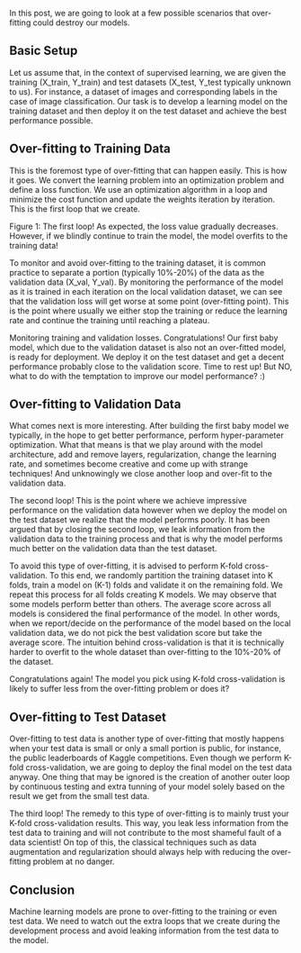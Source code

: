 

In this post, we are going to look at a few possible scenarios that over-fitting could destroy our models.

## Basic Setup
Let us assume that, in the context of supervised learning, we are given the training (X_train, Y_train) and test datasets (X_test, Y_test typically unknown to us). For instance, a dataset of images and corresponding labels in the case of image classification. Our task is to develop a learning model on the training dataset and then deploy it on the test dataset and achieve the best performance possible.

## Over-fitting to Training Data
This is the foremost type of over-fitting that can happen easily. This is how it goes. We convert the learning problem into an optimization problem and define a loss function. We use an optimization algorithm in a loop and minimize the cost function and update the weights iteration by iteration. This is the first loop that we create.

Figure 1: The first loop!
As expected, the loss value gradually decreases. However, if we blindly continue to train the model, the model overfits to the training data!

To monitor and avoid over-fitting to the training dataset, it is common practice to separate a portion (typically 10%-20%) of the data as the validation data (X_val, Y_val). By monitoring the performance of the model as it is trained in each iteration on the local validation dataset, we can see that the validation loss will get worse at some point (over-fitting point). This is the point where usually we either stop the training or reduce the learning rate and continue the training until reaching a plateau.

Monitoring training and validation losses.
Congratulations! Our first baby model, which due to the validation dataset is also not an over-fitted model, is ready for deployment. We deploy it on the test dataset and get a decent performance probably close to the validation score. Time to rest up! But NO, what to do with the temptation to improve our model performance? :)

## Over-fitting to Validation Data
What comes next is more interesting. After building the first baby model we typically, in the hope to get better performance, perform hyper-parameter optimization. What that means is that we play around with the model architecture, add and remove layers, regularization, change the learning rate, and sometimes become creative and come up with strange techniques! And unknowingly we close another loop and over-fit to the validation data.

The second loop!
This is the point where we achieve impressive performance on the validation data however when we deploy the model on the test dataset we realize that the model performs poorly. It has been argued that by closing the second loop, we leak information from the validation data to the training process and that is why the model performs much better on the validation data than the test dataset.

To avoid this type of over-fitting, it is advised to perform K-fold cross-validation. To this end, we randomly partition the training dataset into K folds, train a model on (K-1) folds and validate it on the remaining fold. We repeat this process for all folds creating K models. We may observe that some models perform better than others. The average score across all models is considered the final performance of the model. In other words, when we report/decide on the performance of the model based on the local validation data, we do not pick the best validation score but take the average score. The intuition behind cross-validation is that it is technically harder to overfit to the whole dataset than over-fitting to the 10%-20% of the dataset.

Congratulations again! The model you pick using K-fold cross-validation is likely to suffer less from the over-fitting problem or does it?

## Over-fitting to Test Dataset
Over-fitting to test data is another type of over-fitting that mostly happens when your test data is small or only a small portion is public, for instance, the public leaderboards of Kaggle competitions. Even though we perform K-fold cross-validation, we are going to deploy the final model on the test data anyway. One thing that may be ignored is the creation of another outer loop by continuous testing and extra tunning of your model solely based on the result we get from the small test data.

The third loop!
The remedy to this type of over-fitting is to mainly trust your K-fold cross-validation results. This way, you leak less information from the test data to training and will not contribute to the most shameful fault of a data scientist! On top of this, the classical techniques such as data augmentation and regularization should always help with reducing the over-fitting problem at no danger.

## Conclusion
Machine learning models are prone to over-fitting to the training or even test data. We need to watch out the extra loops that we create during the development process and avoid leaking information from the test data to the model.

